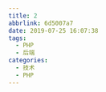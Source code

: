 ```yaml
---
title: 2
abbrlink: 6d5007a7
date: 2019-07-25 16:07:38
tags:
  - PHP
  - 后端
categories:
  - 技术
  - PHP
---
```

